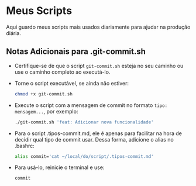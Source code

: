 # Meus Scripts

Aqui guardo meus scripts mais usados diariamente para ajudar na produção diária.

## Notas Adicionais para .git-commit.sh

- Certifique-se de que o script `git-commit.sh` esteja no seu caminho ou use o caminho completo ao executá-lo.
- Torne o script executável, se ainda não estiver:

    ```bash
    chmod +x git-commit.sh
    ```

- Execute o script com a mensagem de commit no formato `tipo: mensagem...`, por exemplo:

    ```bash
    ./git-commit.sh 'feat: Adicionar nova funcionalidade'
    ```
- Para o script .tipos-commit.md, ele é apenas para facilitar na hora de decidir qual tipo de commit usar. Dessa forma, adicione o alias no .bashrc:

	```bash
	alias commit='cat ~/local/do/script/.tipos-commit.md'
    ```
- Para usá-lo, reinicie o terminal e use:

	```bash
	commit    
	```


